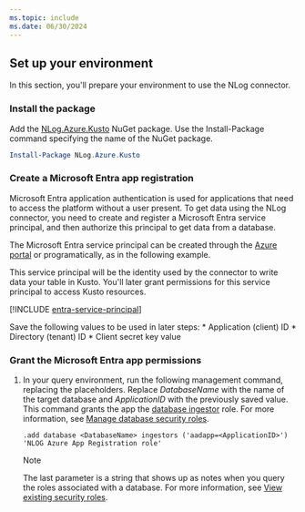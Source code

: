 ```yaml
---
ms.topic: include
ms.date: 06/30/2024
---
```

## Set up your environment

In this section, you'll prepare your environment to use the NLog connector.

### Install the package

Add the [NLog.Azure.Kusto](https://aka.ms/adx-docs-nlog-nuget) NuGet package. Use the Install-Package command specifying the name of the NuGet package.

```powershell
Install-Package NLog.Azure.Kusto
```

### Create a Microsoft Entra app registration

Microsoft Entra application authentication is used for applications that need to access the platform without a user present. To get data using the NLog connector, you need to create and register a Microsoft Entra service principal, and then authorize this principal to get data from a database.

The Microsoft Entra service principal can be created through the [Azure portal](/azure/active-directory/develop/howto-create-service-principal-portal) or programatically, as in the following example.

This service principal will be the identity used by the connector to write data your table in Kusto. You'll later grant permissions for this service principal to access Kusto resources.

[!INCLUDE [entra-service-principal](../entra-service-principal.md)]

Save the following values to be used in later steps:
    * Application (client) ID
    * Directory (tenant) ID
    * Client secret key value

### Grant the Microsoft Entra app permissions

1. In your query environment, run the following management command, replacing the placeholders. Replace *DatabaseName* with the name of the target database and *ApplicationID* with the previously saved value. This command grants the app the [database ingestor](/azure/data-explorer/kusto/access-control/role-based-access-control) role. For more information, see [Manage database security roles](/azure/data-explorer/kusto/management/manage-database-security-roles).

     ```kusto
    .add database <DatabaseName> ingestors ('aadapp=<ApplicationID>') 'NLOG Azure App Registration role'
    ```
    > [!NOTE]
    > The last parameter is a string that shows up as notes when you query the roles associated with a database. For more information, see [View existing security roles](/azure/data-explorer/kusto/management/manage-database-security-roles#show-existing-security-roles).
